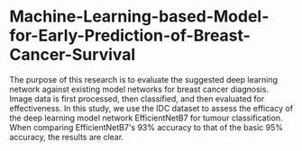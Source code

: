 # Machine-Learning-based-Model-for-Early-Prediction-of-Breast-Cancer-Survival

The purpose of this research is to evaluate the suggested deep learning network against existing model networks for breast cancer diagnosis. Image data is first processed, then classified, and then evaluated for effectiveness. In this study, we use the IDC dataset to assess the efficacy of the deep learning model network EfficientNetB7 for tumour classification. When comparing EfficientNetB7's 93% accuracy to that of the basic 95% accuracy, the results are clear.
